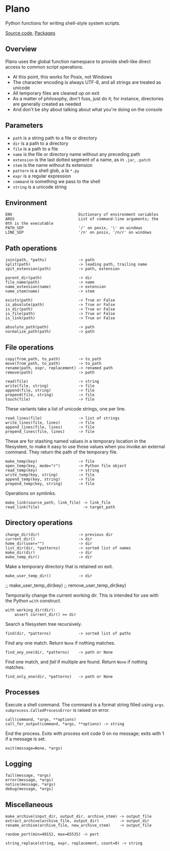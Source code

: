 # Plano

Python functions for writing shell-style system scripts.

[Source code](https://github.com/ssorj/plano), [Packages]({{site_url}}/projects/magnum.html#plano)

## Overview

Plano uses the global function namespace to provide shell-like direct
access to common script operations.

 - At this point, this works for Posix, not Windows
 - The character encoding is always UTF-8, and all strings are treated
   as unicode
 - All temporary files are cleaned up on exit
 - As a matter of philosophy, don't fuss, just do it; for instance,
   directories are generally created as needed
 - And don't be shy about talking about what you're doing on the
   console

## Parameters

 - `path` is a string path to a file or directory
 - `dir` is a path to a directory
 - `file` is a path to a file
 - `name` is the file or directory name without any preceding path
 - `extension` is the last dotted segment of a name, as in `.jar`, `.patch`
 - `stem` is the name without its extension
 - `pattern` is a shell glob, a la `*.py`
 - `expr` is a regular expression
 - `command` is something we pass to the shell
 - `string` is a unicode string

## Environment

    ENV                             Dictionary of environment variables
    ARGS                            List of command-line arguments; the 0th is the executable
    PATH_SEP                        '/' on posix, '\' on windows
    LINE_SEP                        '/n' on posix, '/n/r' on windows

## Path operations

    join(path, *paths)              -> path
    split(path)                     -> leading path, trailing name
    spit_extension(path)            -> path, extension

    parent_dir(path)                -> dir
    file_name(path)                 -> name
    name_extension(name)            -> extension
    name_stem(name)                 -> stem

    exists(path)                    -> True or False
    is_absolute(path)               -> True or False
    is_dir(path)                    -> True or False
    is_file(path)                   -> True or False
    is_link(path)                   -> True or False

    absolute_path(path)             -> path
    normalize_path(path)            -> path

## File operations

    copy(from_path, to_path)        -> to_path
    move(from_path, to_path)        -> to_path
    rename(path, expr, replacement) -> renamed path
    remove(path)                    -> path

    read(file)                      -> string
    write(file, string)             -> file
    append(file, string)            -> file
    prepend(file, string)           -> file
    touch(file)                     -> file

These variants take a list of unicode strings, one per line.

    read_lines(file)                -> list of strings
    write_lines(file, lines)        -> file
    append_lines(file, lines)       -> file
    prepend_lines(file, lines)      -> file

These are for stashing named values in a temporary location in the
filesystem, to make it easy to use those values when you invoke an
external command.  They return the path of the temporary file.

    make_temp(key)                  -> file
    open_temp(key, mode="r")        -> Python file object
    read_temp(key)                  -> string
    write_temp(key, string)         -> file
    append_temp(key, string)        -> file
    prepend_temp(key, string)       -> file

Operations on symlinks.

    make_link(source_path, link_file) -> link_file
    read_link(file)                   -> target_path

## Directory operations

    change_dir(dir)                 -> previous dir
    current_dir()                   -> dir
    home_dir(user="")               -> dir
    list_dir(dir, *patterns)        -> sorted list of names
    make_dir(dir)                   -> dir
    make_temp_dir()                 -> dir

Make a temporary directory that is retained on exit.

    make_user_temp_dir()            -> dir

;; make_user_temp_dir(key)
;; remove_user_temp_dir(key)

Temporarily change the current working dir.  This is intended for use
with the Python `with` construct.

    with working_dir(dir):
        assert current_dir() == dir

Search a filesystem tree recursively.

    find(dir, *patterns)            -> sorted list of paths

Find any one match.  Return `None` if nothing matches.

    find_any_one(dir, *patterns)    -> path or None

Find one match, and *fail* if multiple are found.  Return `None` if
nothing matches.

    find_only_one(dir, *patterns)   -> path or None

## Processes

Execute a shell command.  The command is a format string filled using
`args`.  `subprocess.CalledProcessError` is raised on error.

    call(command, *args, **options)
    call_for_output(command, *args, **options) -> string

End the process.  Exits with process exit code 0 on no message; exits
with 1 if a message is set.

    exit(message=None, *args)

## Logging

    fail(message, *args)
    error(message, *args)
    notice(message, *args)
    debug(message, *args)

## Miscellaneous

    make_archive(input_dir, output_dir, archive_stem) -> output_file
    extract_archive(archive_file, output_dir)         -> output_dir
    rename_archive(archive_file, new_archive_stem)    -> output_file

    random_port(min=49152, max=65535) -> port

    string_replace(string, expr, replacement, count=0) -> string
